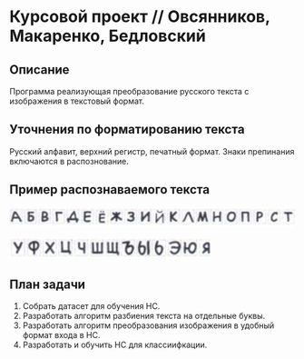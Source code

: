 # Курсовой проект // Овсянников, Макаренко, Бедловский   

## Описание 
Программа реализующая преобразование русского текста с изображения в текстовый формат.
## Уточнения по форматированию текста 
Русский алфавит, верхний регистр, печатный формат. Знаки препинания включаются в распознование.  
## Пример распознаваемого текста

![буквы](./images/image1.png)

![буквы](./images/image2.png)

## План задачи 

1. Собрать датасет для обучения НС.
2. Разработать алгоритм разбиения текста на отдельные буквы. 
3. Разработать алгоритм преобразования изображения в удобный формат входа в НС.
4. Разработать и обучить НС для классиифкации.
